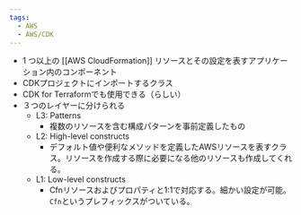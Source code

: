 ```yaml
---
tags:
  - AWS
  - AWS/CDK
---
```

- 1 つ以上の [[AWS CloudFormation]] リソースとその設定を表すアプリケーション内のコンポーネント
- CDKプロジェクトにインポートするクラス
- CDK for Terraformでも使用できる（らしい）
- ３つのレイヤーに分けられる
	- L3: Patterns
		- 複数のリソースを含む構成パターンを事前定義したもの
	- L2: High-level constructs
		- デフォルト値や便利なメソッドを定義したAWSリソースを表すクラス。リソースを作成する際に必要になる他のリソースも作成してくれる。
	- L1: Low-level constructs
		- Cfnリソースおよびプロパティと1:1で対応する。細かい設定が可能。`Cfn`というプレフィックスがついている。